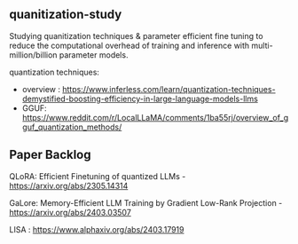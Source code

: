 ## quanitization-study
Studying quanitization techniques & parameter efficient fine tuning to reduce the computational overhead of training and inference with multi-million/billion parameter models.

quantization techniques:
- overview : https://www.inferless.com/learn/quantization-techniques-demystified-boosting-efficiency-in-large-language-models-llms
- GGUF: https://www.reddit.com/r/LocalLLaMA/comments/1ba55rj/overview_of_gguf_quantization_methods/

## Paper Backlog

QLoRA: Efficient Finetuning of quantized LLMs - https://arxiv.org/abs/2305.14314

GaLore: Memory-Efficient LLM Training by Gradient Low-Rank Projection - https://arxiv.org/abs/2403.03507

LISA : https://www.alphaxiv.org/abs/2403.17919

